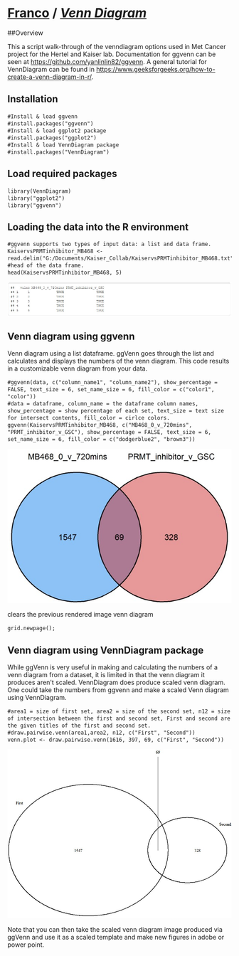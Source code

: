 # [Franco](https://github.com/altsplicer) / [***Venn Diagram***](https://altsplicer.github.io/Venn_Diagram_script/VD_script.html)

##Overview

This a script walk-through of the venndiagram options used in Met Cancer project for the Hertel and Kaiser lab.
Documentation for ggvenn can be seen at https://github.com/yanlinlin82/ggvenn.
A general tutorial for VennDiagram can be found in https://www.geeksforgeeks.org/how-to-create-a-venn-diagram-in-r/.

## Installation
```{r}
#Install & load ggvenn
#install.packages("ggvenn")
#Install & load ggplot2 package
#install.packages("ggplot2")
#Install & load VennDiagram package
#install.packages("VennDiagram")
```

## Load required packages
```{r}
library(VennDiagram)
library("ggplot2")
library("ggvenn")
```


## Loading the data into the R environment
```{r}
#ggvenn supports two types of input data: a list and data frame. 
KaiservsPRMTinhibitor_MB468 <- read.delim("G:/Documents/Kaiser_Collab/KaiservsPRMTinhibitor_MB468.txt")
#head of the data frame.
head(KaiservsPRMTinhibitor_MB468, 5)
```
[![.img/fig1.jpg](.img/fig1.jpg)](#nolink)

## Venn diagram using ggvenn
Venn diagram using a list dataframe.
ggVenn goes through the list and calculates and displays the numbers of the venn diagram.
This code results in a customizable venn diagram from your data.

```{r}
#ggvenn(data, c("column_name1", "column_name2"), show_percentage = FALSE, text_size = 6, set_name_size = 6, fill_color = c("color1", "color"))
#data = dataframe, column_name = the dataframe column names, show_percentage = show percentage of each set, text_size = text size for intersect contents, fill_color = cirlce colors.
ggvenn(KaiservsPRMTinhibitor_MB468, c("MB468_0_v_720mins", "PRMT_inhibitor_v_GSC"), show_percentage = FALSE, text_size = 6, set_name_size = 6, fill_color = c("dodgerblue2", "brown3"))

```
[![.img/fig2.jpg](.img/fig2.jpg)](#nolink)

clears the previous rendered image venn diagram
```{r}
grid.newpage();
```

## Venn diagram using VennDiagram package

While ggVenn is very useful in making and calculating the numbers of a venn diagram from a dataset, it is limited in that the venn diagram it produces aren't scaled.
VennDiagram does produce scaled venn diagram. One could take the numbers from ggvenn and make a scaled Venn diagram using VennDiagram.
```{r}
#area1 = size of first set, area2 = size of the second set, n12 = size of intersection between the first and second set, First and second are the given titles of the first and second set.
#draw.pairwise.venn(area1,area2, n12, c("First", "Second"))
venn.plot <- draw.pairwise.venn(1616, 397, 69, c("First", "Second"))
```
[![.img/fig3.jpg](.img/fig3.jpg)](#nolink)

Note that you can then take the scaled venn diagram image produced via ggVenn and use it as a scaled template and make new figures in adobe or power point. 